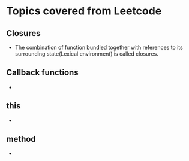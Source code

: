 # Topics covered from Leetcode

## Closures
- The combination of function bundled together with references to its surrounding state(Lexical environment) is called closures.

## Callback functions 
- 

## this 
- 

## method
- 